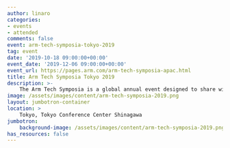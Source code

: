 ```yaml
---
author: linaro
categories:
- events
- attended
comments: false
event: arm-tech-symposia-tokyo-2019
tag: event
date: '2019-10-18 09:00:00+00:00'
event_date: '2019-12-06 09:00:00+00:00'
event_url: https://pages.arm.com/arm-tech-symposia-apac.html
title: Arm Tech Symposia Tokyo 2019
description: >-
    The Arm Tech Symposia is a global annual event designed to share with audience the first-hand market observation, the latest Arm technology roadmap, the up-to-date diverse Arm based devices and applications. This is also a platform where partners from over 1,000 Arm Community and ecosystem gather together demonstrating their products & solutions based on Arm, exchanging market intelligence and tackling the challenges.
image: /assets/images/content/arm-tech-symposia-2019.png
layout: jumbotron-container
location: >
    Tokyo, Tokyo Conference Center Shinagawa
jumbotron:
    background-image: /assets/images/content/arm-tech-symposia-2019.png
has_resources: false
---
```

